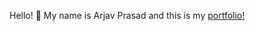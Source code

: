 Hello! 👋 My name is Arjav Prasad and this is my [portfolio!](https://arjavpd.github.io/portfolio/)   

